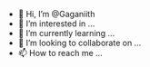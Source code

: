 - 👋 Hi, I’m @Gaganiith
- 👀 I’m interested in ...
- 🌱 I’m currently learning ...
- 💞️ I’m looking to collaborate on ...
- 📫 How to reach me ...

<!---
Gaganiith/Gaganiith is a ✨ special ✨ repository because its `README.md` (this file) appears on your GitHub profile.
You can click the Preview link to take a look at your changes.
--->

